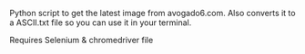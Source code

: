 Python script to get the latest image from avogado6.com. Also converts it to a ASCII.txt file so you can use it in your terminal.

Requires Selenium & chromedriver file
